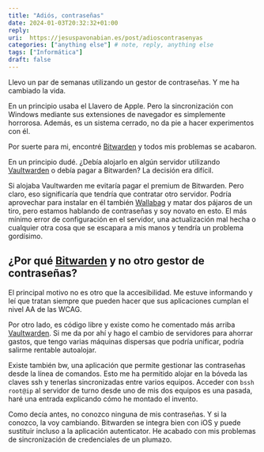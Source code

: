 ```yaml
---
title: "Adiós, contraseñas"
date: 2024-01-03T20:32:32+01:00
reply:
uri:  https://jesuspavonabian.es/post/adioscontrasenyas
categories: ["anything else"] # note, reply, anything else
tags: ["Informática"]
draft: false
---
```


Llevo un par de semanas utilizando un gestor de contraseñas. Y me ha cambiado la vida.

En un principio usaba el Llavero de Apple. Pero la sincronización con Windows mediante sus extensiones de navegador es simplemente horrorosa. Además, es un sistema cerrado, no da pie a hacer experimentos con él.

Por suerte para mi, encontré [Bitwarden](https://bitwarden.com/) y todos mis problemas se acabaron.

En un principio dudé. ¿Debía alojarlo en algún servidor utilizando [Vaultwarden](https://github.com/dani-garcia/vaultwarden) o debía pagar a Bitwarden? La decisión era difícil.

Si alojaba Vaultwarden me evitaría pagar el premium de Bitwarden. Pero claro, eso significaría que tendría que contratar otro servidor. Podría aprovechar para instalar en él también [Wallabag](https://wallabag.org/) y matar dos pájaros de un tiro, pero estamos hablando de contraseñas y soy novato en esto. El más mínimo error de configuración en el servidor, una actualización mal hecha o cualquier otra cosa que se escapara a mis manos y tendría un problema gordísimo.

## ¿Por qué [Bitwarden](https://bitwarden.com/) y no otro gestor de contraseñas?

El principal motivo no es otro que la accesibilidad. Me estuve informando y leí que tratan siempre que pueden hacer que sus aplicaciones cumplan el nivel AA de las WCAG.

Por otro lado, es código libre y existe como he comentado más arriba [Vaultwarden](https://github.com/dani-garcia/vaultwarden). Si me da por ahí y hago el cambio de servidores para ahorrar gastos, que tengo varias máquinas dispersas que podría unificar, podría salirme rentable autoalojar.

Existe también bw, una aplicación que permite gestionar las contraseñas desde la línea de comandos. Esto me ha permitido alojar en la bóveda las claves ssh y tenerlas sincronizadas entre varios equipos. Acceder con `bssh root@ip` al servidor de turno desde uno de mis dos equipos es una pasada, haré una entrada explicando cómo he montado el invento.

Como decía antes, no conozco ninguna de mis contraseñas. Y si la conozco, la voy cambiando. Bitwarden se integra bien con iOS y puede sustituir incluso a la aplicación autenticator. He acabado con mis problemas de sincronización de credenciales de un plumazo.
